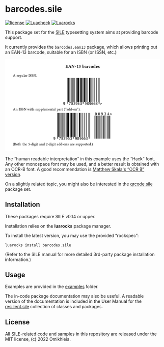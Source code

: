 # barcodes.sile

[![license](https://img.shields.io/github/license/Omikhleia/barcodes.sile?label=License)](LICENSE)
[![Luacheck](https://img.shields.io/github/actions/workflow/status/Omikhleia/barcodes.sile/luacheck.yml?branch=main&label=Luacheck&logo=Lua)](https://github.com/Omikhleia/barcodes.sile/actions?workflow=Luacheck)
[![Luarocks](https://img.shields.io/luarocks/v/Omikhleia/barcodes.sile?label=Luarocks&logo=Lua)](https://luarocks.org/modules/Omikhleia/barcodes.sile)

This package set for the [SILE](https://github.com/sile-typesetter/sile) typesetting
system aims at providing barcode support.

It currently provides the `barcodes.ean13` package, which allows printing out an EAN-13
barcode, suitable for an ISBN (or ISSN, etc.)

![EAN-13 barcodes](ean13.png "ISBN examples")

The “human readable interpretation” in this example uses the “Hack” font. Any other
monospace font may be used, and a better result is obtained with an OCR-B font.
A good recommendation is [Matthew Skala's “OCR B” version](https://tsukurimashou.osdn.jp/ocr.php.en).

On a slightly related topic, you might also be interested in the [qrcode.sile](https://github.com/Omikhleia/qrcode.sile) package set.

## Installation

These packages require SILE v0.14 or upper.

Installation relies on the **luarocks** package manager.

To install the latest version, you may use the provided “rockspec”:

```
luarocks install barcodes.sile
```

(Refer to the SILE manual for more detailed 3rd-party package installation information.)

## Usage

Examples are provided in the [examples](./examples) folder.

The in-code package documentation may also be useful.
A readable version of the documentation is included in the User Manual for
the [resilient.sile](https://github.com/Omikhleia/resilient.sile) collection
of classes and packages.

## License

All SILE-related code and samples in this repository are released under the MIT license,
(c) 2022 Omikhleia.
